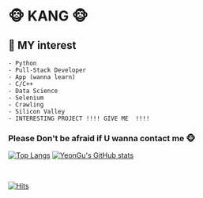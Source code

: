 
<!--
**YeonGuKang/YeonGuKang** is a ✨ _special_ ✨ repository because its `README.md` (this file) appears on your GitHub profile.

Here are some ideas to get you started:

- 🔭 I’m currently working on ...
- 🌱 I’m currently learning ...
- 👯 I’m looking to collaborate on ...
- 🤔 I’m looking for help with ...
- 💬 Ask me about ...
- 📫 How to reach me: ...
- 😄 Pronouns: ...
- ⚡ Fun fact: ...
-->

<!--
**YeonGuKang/YeonGuKang** is a ✨ _special_ ✨ repository because its `README.md` (this file) appears on your GitHub profile.

Here are some ideas to get you started:

- 🔭 I’m currently working on ...
- 🌱 I’m currently learning ...
- 👯 I’m looking to collaborate on ...
- 🤔 I’m looking for help with ...
- 💬 Ask me about ...
- 📫 How to reach me: ...
- 😄 Pronouns: ...
- ⚡ Fun fact: ...
-->
# :monkey_face: KANG :monkey_face: 
 
  ## :monkey: MY interest
    - Python
    - Pull-Stack Developer
    - App (wanna learn)
    - C/C++
    - Data Science
    - Selenium
    - Crawling
    - Silicon Valley
    - INTERESTING PROJECT !!!! GIVE ME  !!!!
### Please Don't be afraid if U wanna contact me :monkey_face:

[![Top Langs](https://github-readme-stats.vercel.app/api/top-langs/?username=YeonGuKang)](https://github.com/anuraghazra/github-readme-stats)
[![YeonGu's GitHub stats](https://github-readme-stats.vercel.app/api?username=YeonGuKang&show_icons=true&theme=cobalt)](https://github.com/anuraghazra/github-readme-stats)

<br>

[![Hits](https://hits.seeyoufarm.com/api/count/incr/badge.svg?url=https%3A%2F%2Fgithub.com%2FYeonGuKang&count_bg=%239A6B03&title_bg=%23555555&icon=&icon_color=%23E7E7E7&title=hits&edge_flat=false)](https://hits.seeyoufarm.com)
